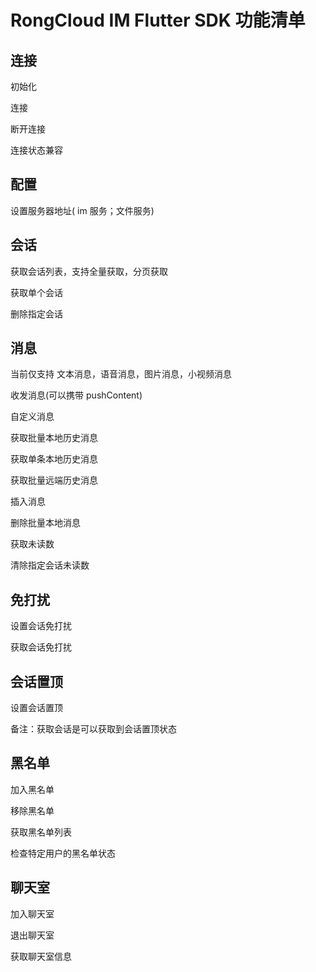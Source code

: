 # RongCloud IM Flutter SDK 功能清单

## 连接

初始化

连接

断开连接

连接状态兼容

## 配置

设置服务器地址( im 服务；文件服务)

## 会话

获取会话列表，支持全量获取，分页获取

获取单个会话

删除指定会话



## 消息

当前仅支持 文本消息，语音消息，图片消息，小视频消息

收发消息(可以携带 pushContent)

自定义消息

获取批量本地历史消息

获取单条本地历史消息

获取批量远端历史消息

插入消息

删除批量本地消息

获取未读数

清除指定会话未读数

## 免打扰

设置会话免打扰

获取会话免打扰

## 会话置顶

设置会话置顶

备注：获取会话是可以获取到会话置顶状态

## 黑名单

加入黑名单

移除黑名单

获取黑名单列表

检查特定用户的黑名单状态

## 聊天室

加入聊天室

退出聊天室

获取聊天室信息

